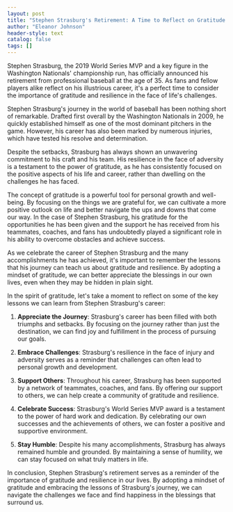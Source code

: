```yaml
---
layout: post
title: "Stephen Strasburg's Retirement: A Time to Reflect on Gratitude and Resilience"
author: "Eleanor Johnson"
header-style: text
catalog: false
tags: []
---
```


Stephen Strasburg, the 2019 World Series MVP and a key figure in the Washington Nationals' championship run, has officially announced his retirement from professional baseball at the age of 35. As fans and fellow players alike reflect on his illustrious career, it's a perfect time to consider the importance of gratitude and resilience in the face of life's challenges.

Stephen Strasburg's journey in the world of baseball has been nothing short of remarkable. Drafted first overall by the Washington Nationals in 2009, he quickly established himself as one of the most dominant pitchers in the game. However, his career has also been marked by numerous injuries, which have tested his resolve and determination.

Despite the setbacks, Strasburg has always shown an unwavering commitment to his craft and his team. His resilience in the face of adversity is a testament to the power of gratitude, as he has consistently focused on the positive aspects of his life and career, rather than dwelling on the challenges he has faced.

The concept of gratitude is a powerful tool for personal growth and well-being. By focusing on the things we are grateful for, we can cultivate a more positive outlook on life and better navigate the ups and downs that come our way. In the case of Stephen Strasburg, his gratitude for the opportunities he has been given and the support he has received from his teammates, coaches, and fans has undoubtedly played a significant role in his ability to overcome obstacles and achieve success.

As we celebrate the career of Stephen Strasburg and the many accomplishments he has achieved, it's important to remember the lessons that his journey can teach us about gratitude and resilience. By adopting a mindset of gratitude, we can better appreciate the blessings in our own lives, even when they may be hidden in plain sight.

In the spirit of gratitude, let's take a moment to reflect on some of the key lessons we can learn from Stephen Strasburg's career:

1. **Appreciate the Journey**: Strasburg's career has been filled with both triumphs and setbacks. By focusing on the journey rather than just the destination, we can find joy and fulfillment in the process of pursuing our goals.

2. **Embrace Challenges**: Strasburg's resilience in the face of injury and adversity serves as a reminder that challenges can often lead to personal growth and development.

3. **Support Others**: Throughout his career, Strasburg has been supported by a network of teammates, coaches, and fans. By offering our support to others, we can help create a community of gratitude and resilience.

4. **Celebrate Success**: Strasburg's World Series MVP award is a testament to the power of hard work and dedication. By celebrating our own successes and the achievements of others, we can foster a positive and supportive environment.

5. **Stay Humble**: Despite his many accomplishments, Strasburg has always remained humble and grounded. By maintaining a sense of humility, we can stay focused on what truly matters in life.

In conclusion, Stephen Strasburg's retirement serves as a reminder of the importance of gratitude and resilience in our lives. By adopting a mindset of gratitude and embracing the lessons of Strasburg's journey, we can navigate the challenges we face and find happiness in the blessings that surround us.